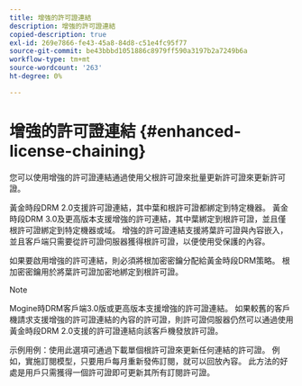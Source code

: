 ```yaml
---
title: 增強的許可證連結
description: 增強的許可證連結
copied-description: true
exl-id: 269e7866-fe43-45a8-84d8-c51e4fc95f77
source-git-commit: be43bbbd1051886c8979ff590a3197b2a7249b6a
workflow-type: tm+mt
source-wordcount: '263'
ht-degree: 0%

---
```


# 增強的許可證連結 {#enhanced-license-chaining}

您可以使用增強的許可證連結通過使用父根許可證來批量更新許可證來更新許可證。

黃金時段DRM 2.0支援許可證連結，其中葉和根許可證都綁定到特定機器。 黃金時段DRM 3.0及更高版本支援增強的許可連結，其中葉綁定到根許可證，並且僅根許可證綁定到特定機器或域。 增強的許可證連結支援將葉許可證與內容嵌入，並且客戶端只需要從許可證伺服器獲得根許可證，以便使用受保護的內容。

如果要啟用增強的許可連結，則必須將根加密密鑰分配給黃金時段DRM策略。 根加密密鑰用於將葉許可證加密地綁定到根許可證。

>[!NOTE]
>
>Mogine時DRM客戶端3.0版或更高版本支援增強的許可證連結。 如果較舊的客戶機請求支援增強的許可證連結的內容的許可證，則許可證伺服器仍然可以通過使用黃金時段DRM 2.0支援的許可證連結向該客戶機發放許可證。

示例用例：使用此選項可通過下載單個根許可證來更新任何連結的許可證。 例如，實施訂閱模型，只要用戶每月重新發佈訂閱，就可以回放內容。 此方法的好處是用戶只需獲得一個許可證即可更新其所有訂閱許可證。
